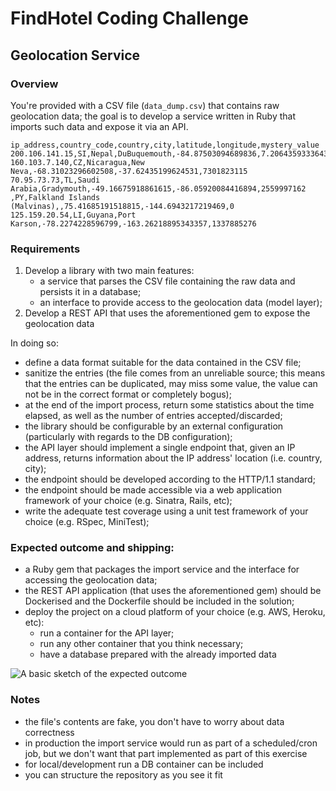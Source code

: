 # FindHotel Coding Challenge

## Geolocation Service

### Overview
You're provided with a CSV file (`data_dump.csv`) that contains raw geolocation data; the goal is to develop a service written in Ruby that imports such data and expose it via an API.

```
ip_address,country_code,country,city,latitude,longitude,mystery_value
200.106.141.15,SI,Nepal,DuBuquemouth,-84.87503094689836,7.206435933364332,7823011346
160.103.7.140,CZ,Nicaragua,New Neva,-68.31023296602508,-37.62435199624531,7301823115
70.95.73.73,TL,Saudi Arabia,Gradymouth,-49.16675918861615,-86.05920084416894,2559997162
,PY,Falkland Islands (Malvinas),,75.41685191518815,-144.6943217219469,0
125.159.20.54,LI,Guyana,Port Karson,-78.2274228596799,-163.26218895343357,1337885276
```

### Requirements
1. Develop a library with two main features:
    * a service that parses the CSV file containing the raw data and persists it in a database;
    * an interface to provide access to the geolocation data (model layer);
1. Develop a REST API that uses the aforementioned gem to expose the geolocation data

In doing so:
* define a data format suitable for the data contained in the CSV file;
* sanitize the entries (the file comes from an unreliable source; this means that the entries can be duplicated, may miss some value, the value can not be in the correct format or completely bogus);
* at the end of the import process, return some statistics about the time elapsed, as well as the number of entries accepted/discarded;
* the library should be configurable by an external configuration (particularly with regards to the DB configuration);
* the API layer should implement a single endpoint that, given an IP address, returns information about the IP address' location (i.e. country, city);
* the endpoint should be developed according to the HTTP/1.1 standard;
* the endpoint should be made accessible via a web application framework of your choice (e.g. Sinatra, Rails, etc);
* write the adequate test coverage using a unit test framework of your choice (e.g. RSpec, MiniTest);

### Expected outcome and shipping:
* a Ruby gem that packages the import service and the interface for accessing the geolocation data;
* the REST API application (that uses the aforementioned gem) should be Dockerised and the Dockerfile should be included in the solution;
* deploy the project on a cloud platform of your choice (e.g. AWS, Heroku, etc):
    * run a container for the API layer;
    * run any other container that you think necessary;
    * have a database prepared with the already imported data

![A basic sketch of the expected outcome](http://i.imgur.com/QS3O5g2.png)

### Notes
* the file's contents are fake, you don't have to worry about data correctness
* in production the import service would run as part of a scheduled/cron job, but we don't want that part implemented as part of this exercise
* for local/development run a DB container can be included
* you can structure the repository as you see it fit
